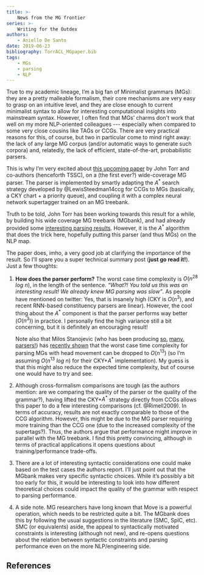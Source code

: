 ```yaml
---
title: >-
    News from the MG frontier
series: >-
    Writing for the Outdex
authors:
    - Aniello De Santo
date: 2019-06-23
bibliography: TorrACL_MGpaper.bib
tags:
    - MGs
    - parsing
    - NLP
---
```




True to my academic lineage, I’m a big fan of Minimalist grammars (MGs): they are a pretty malleable formalism, their core mechanisms are very easy to grasp on an intuitive level, and they are close enough to current minimalist syntax to allow for interesting computational insights into mainstream syntax.
However, I often find that MGs’ charms don't work that well on my more NLP-oriented colleagues --- especially when compared to some very close cousins like TAGs or CCGs.
There are very practical reasons for this, of course, but two in particular come to mind right away: the lack of any large MG corpus (and/or  automatic ways to generate such corpora) and, relatedly, the lack of  efficient, state-of-the-art, probabilistic parsers.

This is why I’m very excited about [this upcoming paper](https://stanojevic.github.io/papers/2019_ACL_MG_Wide_Coverage.pdf) by John Torr  and co-authors (henceforth TSSC), on a (the first ever?) wide-coverage MG parser.
The parser is implemented by smartly adapting the $A^*$ search strategy developed by @LewisSteedman14ccg for CCGs to MGs (basically, a CKY chart + a priority queue), and coupling it with a  complex neural network supertagger trained on an MG treebank.

Truth to be told, John Torr has been working towards this result for a while, by building his wide coverage MG treebank (MGbank), and had already provided some  [interesting parsing results](https://www.aclweb.org/anthology/P18-1055).
However, it is the $A^*$ algorithm that does the trick here, hopefully putting this parser (and thus MGs) on the NLP map.

The paper does, imho, a very good job at clarifying the importance of the result.
So I’ll spare you a super technical summary post (**just go read it!**). Just a few thoughts:

1) **How does the parser perform?** The worst case time complexity is $O(n^28 \text{ } log \text{ } n)$, in the length of the sentence.
*“What?! You told us this was an interesting result! We already knew MG parsing was slow”*.
As people have mentioned on twitter: Yes, that is insanely high (CKY is $O(n^3)$, and recent RNN-based constituency parsers are linear).
However, the cool thing about the $A^*$ component is that the parser performs way better ($O(n^3)$) in practice.
I personally find the high variance still a bit concerning, but it is definitely an encouraging result!

    Note also that Milos Stanojevic (who has been producing [so.](https://stanojevic.github.io/papers/2019_NAACL_CCG_Incremental_Rotation.pdf) [many.](https://linguistics.ucla.edu/people/hunter/parsing/move-eager-mg-lc.pdf) [parsers!](https://www.aclweb.org/anthology/W18-2809)) has [recently shown](http://fg.phil.hhu.de/2019/papers/FG2019-Stanojevic.pdf) that the worst case time complexity for parsing MGs with head movement can be dropped to $O(n^{13})$ (so I’m assuming $O(n^{13} \text{ } log \text{ } n)$ for their CKY+$A^*$ implementation).
    My guess is that this might also reduce the expected time complexity, but of course one would have to try and see.

2) Although cross-formalism comparisons are tough (as the authors mention: are we comparing the quality of the parser or the quality of the grammar?), having lifted the CKY+$A^*$ strategy directly from CCGs allows this paper to do a few interesting comparisons (cf. @Rimell2009).
In terms of accuracy, results are not exactly comparable to those of the CCG algorithm.
However, this might be due to the MG parser requiring more training than the CCG one (due to the increased complexity of the supertags?).
Thus, the authors argue that performance might improve in parallel with the MG treebank. 
I find this pretty convincing, although in terms of practical applications it opens questions about training/performance trade-offs.

2) There are a lot of interesting syntactic considerations one could make based on the test cases the authors report. 
I’ll just point out that the MGbank makes very specific syntactic choices. 
While it’s possibly a bit too early for this, it would be interesting to look into how different theoretical choices could impact the quality of the grammar with respect to parsing performance.

3) A side note. MG researchers have long known that Move is a powerful operation, which needs to be restricted quite a bit.
The MGbank does this by following the usual suggestions in the literature (SMC, SpIC, etc). 
SMC (or equivalents) aside,  the appeal to syntactically motivated constraints is interesting (although not new), and re-opens questions about the relation between syntactic constraints and parsing performance even on the more NLP/engineering side.


## References